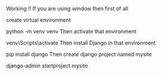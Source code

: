 
Working !!
If you are using window then first of all

create virtual environment

python -m venv venv
Then activate that environment

venv\Scripts\activate
Then install Django in that environment

pip install django
Then create django project named mysite

django-admin startproject mysite
